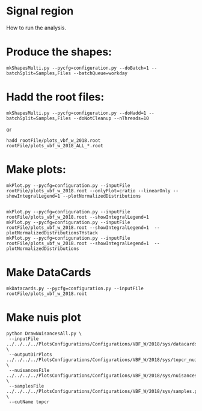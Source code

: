 Signal region
=====================

How to run the analysis.
    
# Produce the shapes:

    mkShapesMulti.py --pycfg=configuration.py --doBatch=1 --batchSplit=Samples,Files --batchQueue=workday

# Hadd the root files:

    mkShapesMulti.py --pycfg=configuration.py --doHadd=1 --batchSplit=Samples,Files --doNotCleanup --nThreads=10

or

    hadd rootFile/plots_vbf_w_2018.root rootFile/plots_vbf_w_2018_ALL_*.root


# Make plots:

    mkPlot.py --pycfg=configuration.py --inputFile rootFile/plots_vbf_w_2018.root --onlyPlot=cratio --linearOnly --showIntegralLegend=1 --plotNormalizedDistributions


    mkPlot.py --pycfg=configuration.py --inputFile rootFile/plots_vbf_w_2018.root --showIntegralLegend=1
    mkPlot.py --pycfg=configuration.py --inputFile rootFile/plots_vbf_w_2018.root --showIntegralLegend=1  --plotNormalizedDistributionsTHstack
    mkPlot.py --pycfg=configuration.py --inputFile rootFile/plots_vbf_w_2018.root --showIntegralLegend=1  --plotNormalizedDistributions

# Make DataCards
    mkDatacards.py --pycfg=configuration.py --inputFile rootFile/plots_vbf_w_2018.root


# Make nuis plot
    python DrawNuisancesAll.py \
     --inputFile ../../../../PlotsConfigurations/Configurations/VBF_W/2018/sys/datacards/topcr/eta1/shapes/histos_topcr.root  \
     --outputDirPlots ../../../../PlotsConfigurations/Configurations/VBF_W/2018/sys/topcr_nuisance  \
     --nuisancesFile ../../../../PlotsConfigurations/Configurations/VBF_W/2018/sys/nuisances.py  \
     --samplesFile   ../../../../PlotsConfigurations/Configurations/VBF_W/2018/sys/samples.py \
     --cutName topcr